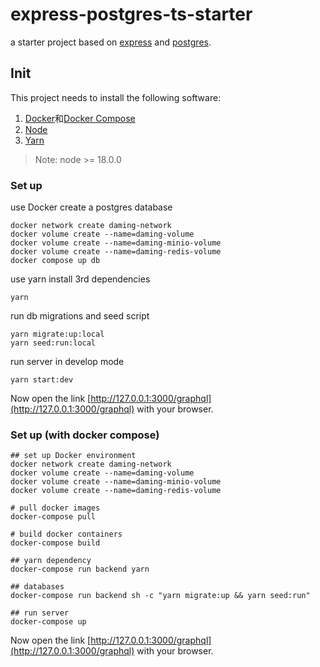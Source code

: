 # express-postgres-ts-starter

a starter project based on [express](https://expressjs.com/) and [postgres](https://www.postgresql.org/).

## Init

This project needs to install the following software:

1. [Docker](https://www.docker.com/)和[Docker Compose](https://docs.docker.com/engine/reference/commandline/compose/)
2. [Node](https://nodejs.org/)
3. [Yarn](https://classic.yarnpkg.com/lang/en/)

> Note: node >= 18.0.0

### Set up

use Docker create a postgres database

```
docker network create daming-network
docker volume create --name=daming-volume
docker volume create --name=daming-minio-volume
docker volume create --name=daming-redis-volume
docker compose up db
```

use yarn install 3rd dependencies

```
yarn
```

run db migrations and seed script

```
yarn migrate:up:local
yarn seed:run:local
```

run server in develop mode

```
yarn start:dev
```

Now open the link [http://127.0.0.1:3000/graphql](http://127.0.0.1:3000/graphql) with your browser.

### Set up (with docker compose)

```shell
## set up Docker environment
docker network create daming-network
docker volume create --name=daming-volume
docker volume create --name=daming-minio-volume
docker volume create --name=daming-redis-volume

# pull docker images
docker-compose pull

# build docker containers
docker-compose build

## yarn dependency
docker-compose run backend yarn

## databases
docker-compose run backend sh -c "yarn migrate:up && yarn seed:run"

## run server
docker-compose up

```

Now open the link [http://127.0.0.1:3000/graphql](http://127.0.0.1:3000/graphql) with your browser.

